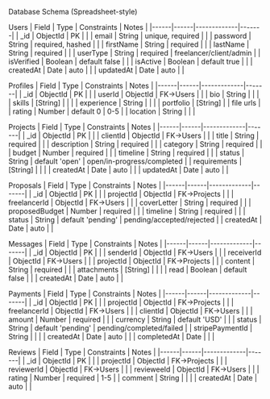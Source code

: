 Database Schema (Spreadsheet-style)

Users
| Field | Type | Constraints | Notes |
|------|------|-------------|-------|
| _id | ObjectId | PK | |
| email | String | unique, required | |
| password | String | required, hashed | |
| firstName | String | required | |
| lastName | String | required | |
| userType | String | required | freelancer/client/admin |
| isVerified | Boolean | default false | |
| isActive | Boolean | default true | |
| createdAt | Date | auto | |
| updatedAt | Date | auto | |

Profiles
| Field | Type | Constraints | Notes |
|------|------|-------------|-------|
| _id | ObjectId | PK | |
| userId | ObjectId | FK->Users | |
| bio | String |  | |
| skills | [String] |  | |
| experience | String |  | |
| portfolio | [String] |  | file urls |
| rating | Number | default 0 | 0-5 |
| location | String |  | |

Projects
| Field | Type | Constraints | Notes |
|------|------|-------------|-------|
| _id | ObjectId | PK | |
| clientId | ObjectId | FK->Users | |
| title | String | required | |
| description | String | required | |
| category | String | required | |
| budget | Number | required | |
| timeline | String | required | |
| status | String | default 'open' | open/in-progress/completed |
| requirements | [String] |  | |
| createdAt | Date | auto | |
| updatedAt | Date | auto | |

Proposals
| Field | Type | Constraints | Notes |
|------|------|-------------|-------|
| _id | ObjectId | PK | |
| projectId | ObjectId | FK->Projects | |
| freelancerId | ObjectId | FK->Users | |
| coverLetter | String | required | |
| proposedBudget | Number | required | |
| timeline | String | required | |
| status | String | default 'pending' | pending/accepted/rejected |
| createdAt | Date | auto | |

Messages
| Field | Type | Constraints | Notes |
|------|------|-------------|-------|
| _id | ObjectId | PK | |
| senderId | ObjectId | FK->Users | |
| receiverId | ObjectId | FK->Users | |
| projectId | ObjectId | FK->Projects | |
| content | String | required | |
| attachments | [String] |  | |
| read | Boolean | default false | |
| createdAt | Date | auto | |

Payments
| Field | Type | Constraints | Notes |
|------|------|-------------|-------|
| _id | ObjectId | PK | |
| projectId | ObjectId | FK->Projects | |
| freelancerId | ObjectId | FK->Users | |
| clientId | ObjectId | FK->Users | |
| amount | Number | required | |
| currency | String | default 'USD' | |
| status | String | default 'pending' | pending/completed/failed |
| stripePaymentId | String |  | |
| createdAt | Date | auto | |
| completedAt | Date |  | |

Reviews
| Field | Type | Constraints | Notes |
|------|------|-------------|-------|
| _id | ObjectId | PK | |
| projectId | ObjectId | FK->Projects | |
| reviewerId | ObjectId | FK->Users | |
| revieweeId | ObjectId | FK->Users | |
| rating | Number | required | 1-5 |
| comment | String |  | |
| createdAt | Date | auto | |


